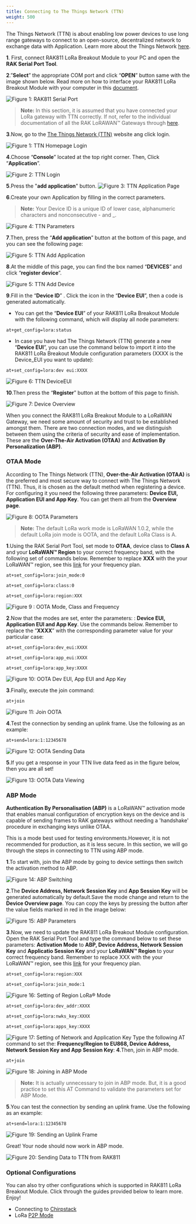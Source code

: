 ```yaml
---
title: Connecting to The Things Network (TTN)
weight: 500
---
```


The Things Network (TTN) is about enabling low power devices to use long range gateways to connect to an open-source, decentralized network to exchange data with Application. Learn more about the Things Network [here](https://www.thethingsnetwork.org/).

**1**. First, connect RAK811 LoRa Breakout Module to your PC and open the **RAK Serial Port Tool**.

**2**.”**Select**” the appropriate COM port and click “**OPEN**” button same with the image shown below. Read more on how to interface your RAK811 LoRa Breakout Module with your computer in this [document](https://doc.rakwireless.com/rak811-lora---breakout-module/interfacing-with-rak811-lora-breakout-module). 

![Figure 1: RAK811 Serial Port](../images/serialportttn.jpg)

>**Note:** In this section, it is assumed that you have connected your LoRa gateway with TTN correctly. If not, refer to the individual documentation of all the RAK LoRAWAN™ Gateways through [here](https://doc.rakwireless.com/).

**3**.Now, go to the [The Things Network (TTN)](https://www.thethingsnetwork.org/) website ang click login.

![Figure 1: TTN Homepage Login](../images/ttnhomepage.jpg)

**4**.Choose “**Console**” located at the top right corner. Then, Click “**Application**”.

![Figure 2: TTN Login](../images/ttnlogin.png)

**5**.Press the "**add application**" button.
![Figure 3: TTN Application Page](../images/ttnapplicationpage.png)

**6**.Create your own Application by filling in the correct parameters.
>**Note:** Your Device ID is a unique ID of lower case, alphanumeric characters and nonconsecutive - and _.

![Figure 4: TTN Parameters](../images/ttnparamaters.png)

**7**.Then, press the “**Add application**” button at the bottom of this page, and you can see the following page: 

![Figure 5: TTN Add Application](../images/addapplication.png)

**8**.At the middle of this page, you can find the box named “**DEVICES**” and click “**register device**”. 

![Figure 5: TTN Add Device](../images/adddevice.jpg)

**9**.Fill in the “**Device ID**” . Click the icon in the “**Device EUI**”, then a code is generated automatically.

* You can get the “**Device EUI**” of your RAK811 LoRa Breakout Module with the following command, which will display all node parameters:
```
at+get_config=lora:status
```
* In case you have had The Things Network (TTN) generate a new “**Device EUI**”, you can use the command below to import it into the RAK811 LoRa Breakout Module configuration parameters (XXXX is the Device_EUI you want to update):
```
at+set_config=lora:dev eui:XXXX
```
![Figure 6: TTN DeviceEUI](../images/deviceEUI.png)

**10**.Then press the “**Register**” button at the bottom of this page to finish.

![Figure 7: Device Overview](../images/deviceoverview.png)

When you connect the RAK811 LoRa Breakout Module to a LoRaWAN Gateway, we need some amount of security and trust to be established amongst them. There are two connection modes, and we distinguish between them using the criteria of security and ease of implementation. These are the **Over-The-Air Activation (OTAA)** and **Activation By Personalization (ABP)**.

### OTAA Mode

According to The Things Network (TTN), **Over-the-Air Activation (OTAA)** is the preferred and most secure way to connect with The Things Network (TTN). Thus, it is chosen as the default method when registering a device. For configuring it you need the following three parameters: **Device EUI, Application EUI and App Key**. You can get them all from the **Overview page**.

![Figure 8: OOTA Parameters](../images/ootaparameters.png)

>**Note:** The default LoRa work mode is LoRaWAN 1.0.2, while the default LoRa join mode is OOTA, and the default LoRa Class is A.

**1**.Using the RAK Serial Port Tool, set mode to **OTAA**, device class to **Class A** and your **LoRaWAN™ Region** to your correct frequency band, with the following set of commands below. Remember to replace **XXX** with the your LoRaWAN™ region, see this [link](https://www.thethingsnetwork.org/docs/lorawan/frequencies-by-country.html) for your frequency plan.
```
at+set_config=lora:join_mode:0
```
```
at+set_config=lora:class:0
```
```
at+set_config=lora:region:XXX
```
![Figure 9 : OOTA Mode, Class and Frequency](../images/otaamodeclassfreq.png)

**2**.Now that the modes are set, enter the parameters: : **Device EUI, Application EUI and App Key**. Use the commands below. Remember to replace the “**XXXX**” with the corresponding parameter value for your particular case:
```
at+set_config=lora:dev_eui:XXXX
```
```
at+set_config=lora:app_eui:XXXX
```
```
at+set_config=lora:app_key:XXXX
```
![Figure 10: OOTA Dev EUI, App EUI and App Key](../images/otaadeveuiappeuiappkey.png)

**3**.Finally, execute the join command:
```
at+join
```
![Figure 11: Join OOTA](../images/otaajoinmode.png)

**4**.Test the connection by sending an uplink frame. Use the following as an example:
```
at+send=lora:1:12345678
```
![Figure 12: OOTA Sending Data](../images/otaasenddata.png)

**5**.If you get a response in your TTN live data feed as in the figure below, then you are all set!

![Figure 13: OOTA Data Viewing](../images/ootadataviewing.png)

### ABP Mode

**Authentication By Personalisation (ABP)** is a LoRaWAN™ activation mode that enables manual configuration of encryption keys on the device and is capable of sending frames to RAK gateways without needing a 'handshake' procedure in exchanging keys unlike OTAA.

This is a mode best used for testing environments.However, it is not recommended for production, as it is less secure. In this section, we will go through the steps in connecting to TTN using ABP mode.

**1**.To start with, join the ABP mode by going to device settings then switch the activation method to ABP.

![Figure 14: ABP Switching](../images/abpswitching.png)

**2**.The **Device Address, Network Session Key** and **App Session Key** will be generated automatically by default.Save the mode change and return to the **Device Overview page**. You can copy the keys by pressing the button after the value fields marked in red in the image below:

![Figure 15: ABP Parameters](../images/abpparameters.png)

**3**.Now, we need to update the RAK811 LoRa Breakout Module configuration. Open the RAK Serial Port Tool and type the command below to set these parameters: **Activation Mode** to **ABP, Device Address, Network Session Key** and **Applicatio Session Key** and your **LoRaWAN™ Region** to your correct frequency band. Remember to replace XXX with the your LoRaWAN™ region, see this [link](https://www.thethingsnetwork.org/docs/lorawan/frequencies-by-country.html) for your frequency plan.
```
at+set_config=lora:region:XXX
```
```
at+set_config=lora:join_mode:1
```
![Figure 16: Setting of Region LoRa® Mode](../images/ttnabpfreqmode.png)
```
at+set_config=lora:dev_addr:XXXX
```
```
at+set_config=lora:nwks_key:XXXX
```
```
at+set_config=lora:apps_key:XXXX
```
![Figure 17: Setting of Network and Application Key](../images/ttnabpdevaddrnwkskeyappskey.png)
Type the following AT command to set the: **Frequency/Region to EU868, Device Address, Network Session Key and App Session Key**:
**4**.Then, join in ABP mode.
```
at+join
```
![Figure 18: Joining in ABP Mode](../images/tnnabpjoin.png)

>**Note:** It is actually unnecessary to join in ABP mode. But, it is a good practice to set this AT Command to validate the parameters set for ABP Mode.

**5**.You can test the connection by sending an uplink frame. Use the following as an example:
```
at+send=lora:1:12345678
```
![Figure 19: Sending an Uplink Frame](../images/ttnabpsenddata.png)

Great! Your node should now work in ABP mode.

![Figure 20: Sending Data to TTN from RAK811](../images/ttnabpreceivedata.png)


### Optional Configurations
You can also try other configurations which is supported in RAK811 LoRa Breakout Module. Click through the guides provided below to learn more. Enjoy!
* Connecting to [Chirpstack](https://doc.rakwireless.com/rak811-lora---breakout-module/connecting-to-chirpstack)
* LoRa [P2P Mode](https://doc.rakwireless.com/rak811-lora---breakout-module/lora-p2p-mode)
